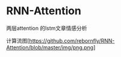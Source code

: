 # RNN-Attention
两层attention 的lstm文章情感分析

计算流图[https://github.com/rebornfly/RNN-Attention/blob/master/img/png.png]
